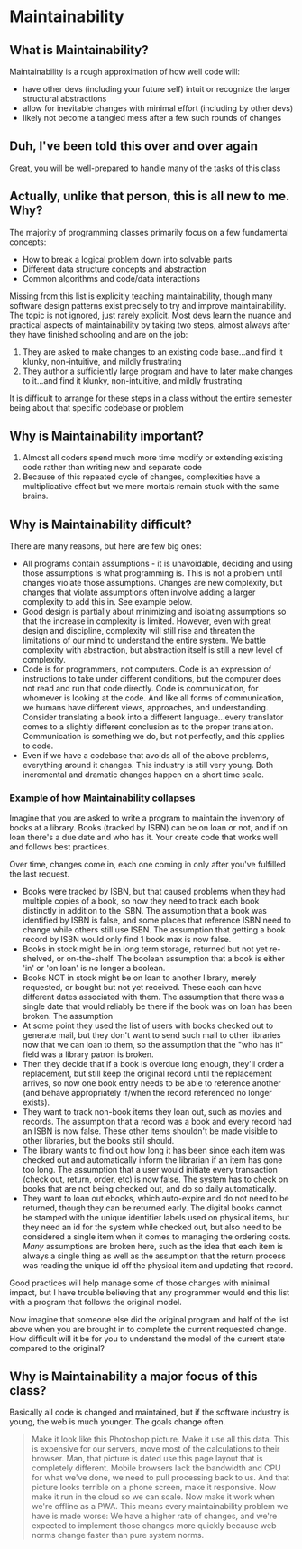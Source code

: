 # Maintainability

## What is Maintainability?

Maintainability is a rough approximation of how well code will:
- have other devs (including your future self) intuit or recognize the larger structural abstractions
- allow for inevitable changes with minimal effort (including by other devs)
- likely not become a tangled mess after a few such rounds of changes

## Duh, I've been told this over and over again

Great, you will be well-prepared to handle many of the tasks of this class

## Actually, unlike that person, this is all new to me.  Why?

The majority of programming classes primarily focus on a few fundamental concepts:
- How to break a logical problem down into solvable parts
- Different data structure concepts and abstraction
- Common algorithms and code/data interactions

Missing from this list is explicitly teaching maintainability, though many software design patterns exist precisely to try and improve maintainability.  The topic is not ignored, just rarely explicit.  Most devs learn the nuance and practical aspects of maintainability by taking two steps, almost always after they have finished schooling and are on the job:
1. They are asked to make changes to an existing code base...and find it klunky, non-intuitive, and mildly frustrating
2. They author a sufficiently large program and have to later make changes to it...and find it klunky, non-intuitive, and mildly frustrating

It is difficult to arrange for these steps in a class without the entire semester being about that specific codebase or problem

## Why is Maintainability important?

1. Almost all coders spend much more time modify or extending existing code rather than writing new and separate code
2. Because of this repeated cycle of changes, complexities have a multiplicative effect but we mere mortals remain stuck with the same brains.

## Why is Maintainability difficult?

There are many reasons, but here are few big ones:

* All programs contain assumptions - it is unavoidable, deciding and using those assumptions is what programming is.  This is not a problem until changes violate those assumptions.  Changes are new complexity, but changes that violate assumptions often involve adding a larger complexity to add this in.  See example below.
* Good design is partially about minimizing and isolating assumptions so that the increase in complexity is limited.  However, even with great design and discipline, complexity will still rise and threaten the limitations of our mind to understand the entire system.  We battle complexity with abstraction, but abstraction itself is still a new level of complexity.  
* Code is for programmers, not computers.  Code is an expression of instructions to take under different conditions, but the computer does not read and run that code directly.  Code is communication, for whomever is looking at the code.  And like all forms of communication, we humans have different views, approaches, and understanding.  Consider translating a book into a different language...every translator comes to a slightly different conclusion as to the proper translation.  Communication is something we do, but not perfectly, and this applies to code.
* Even if we have a codebase that avoids all of the above problems, everything around it changes.  This industry is still very young.  Both incremental and dramatic changes happen on a short time scale.  

### Example of how Maintainability collapses

Imagine that you are asked to write a program to maintain the inventory of books at a library.  Books (tracked by ISBN) can be on loan or not, and if on loan there's a due date and who has it.  Your create code that works well and follows best practices.

Over time, changes come in, each one coming in only after you've fulfilled the last request.
- Books were tracked by ISBN, but that caused problems when they had multiple copies of a book, so now they need to track each book distinctly in addition to the ISBN.  The assumption that a book was identified by ISBN is false, and some places that reference ISBN need to change while others still use ISBN.  The assumption that getting a book record by ISBN would only find 1 book max is now false. 
- Books in stock might be in long term storage, returned but not yet re-shelved, or on-the-shelf.  The boolean assumption that a book is either 'in' or 'on loan' is no longer a boolean. 
- Books NOT in stock might be on loan to another library, merely requested, or bought but not yet received.  These each can have different dates associated with them. The assumption that there was a single date that would reliably be there if the book was on loan has been broken.  The assumption 
- At some point they used the list of users with books checked out to generate mail, but they don't want to send such mail to other libraries now that we can loan to them, so the assumption that the "who has it" field was a library patron is broken.
- Then they decide that if a book is overdue long enough, they'll order a replacement, but still keep the original record until the replacement arrives, so now one book entry needs to be able to reference another (and behave appropriately if/when the record referenced no longer exists). 
- They want to track non-book items they loan out, such as movies and records.  The assumption that a record was a book and every record had an ISBN is now false.  These other items shouldn't be made visible to other libraries, but the books still should.
- The library wants to find out how long it has been since each item was checked out and automatically inform the librarian if an item has gone too long.  The assumption that a user would initiate every transaction (check out, return, order, etc) is now false.  The system has to check on books that are not being checked out, and do so daily automatically.
- They want to loan out ebooks, which auto-expire and do not need to be returned, though they can be returned early.  The digital books cannot be stamped with the unique identifier labels used on physical items, but they need an id for the system while checked out, but also need to be considered a single item when it comes to managing the ordering costs.  _Many_ assumptions are broken here, such as the idea that each item is always a single thing as well as the assumption that the return process was reading the unique id off the physical item and updating that record.

Good practices will help manage some of those changes with minimal impact, but I have trouble believing that any programmer would end this list with a program that follows the original model. 

Now imagine that someone else did the original program and half of the list above when you are brought in to complete the current requested change.  How difficult will it be for you to understand the model of the current state compared to the original? 

## Why is Maintainability a major focus of this class?

Basically all code is changed and maintained, but if the software industry is young, the web is much younger.  The goals change often.  
> Make it look like this Photoshop picture.  Make it use all this data.  This is expensive for our servers, move most of the calculations to their browser.  Man, that picture is dated use this page layout that is completely different.  Mobile browsers lack the bandwidth and CPU for what we've done, we need to pull processing back to us.  And that picture looks terrible on a phone screen, make it responsive.  Now make it run in the cloud so we can scale.  Now make it work when we're offline as a PWA. 
This means every maintainability problem we have is made worse: We have a higher rate of changes, and we're expected to implement those changes more quickly because web norms change faster than pure system norms.    

